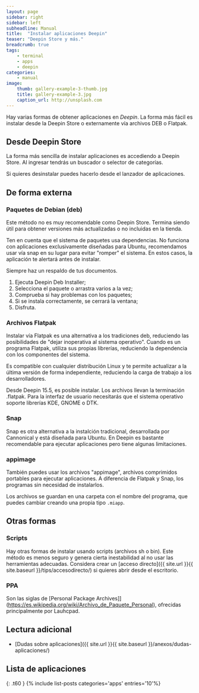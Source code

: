 ```yaml
---
layout: page
sidebar: right
sidebar: left
subheadline: Manual
title:  "Instalar aplicaciones Deepin"
teaser: "Deepin Store y más."
breadcrumb: true
tags:
    - terminal
    - apps
    - deepin
categories:
    - manual
image:
    thumb: gallery-example-3-thumb.jpg
    title: gallery-example-3.jpg
    caption_url: http://unsplash.com
---
```

Hay varias formas de obtener aplicaciones en *Deepin*. La forma más fácil es instalar desde la Deepin Store o externamente vía archivos DEB o Flatpak.

## Desde Deepin Store

La forma más sencilla de instalar aplicaciones es accediendo a Deepin Store. Al ingresar tendrás un buscador o selector de categorías.

Si quieres desinstalar puedes hacerlo desde el lanzador de aplicaciones.

## De forma externa
### Paquetes de Debian (deb)

Este método no es muy recomendable como Deepin Store. Termina siendo útil para obtener versiones más actualizadas o no incluidas en la tienda.

Ten en cuenta que el sistema de paquetes usa dependencias. No funciona con aplicaciones exclusivamente diseñadas para Ubuntu, recomendamos usar vía snap en su lugar para evitar "romper" el sistema. En estos casos, la aplicación te alertará antes de instalar.

Siempre haz un respaldo de tus documentos.

1. Ejecuta Deepin Deb Installer;
2. Selecciona el paquete o arrastra varios a la vez;
3. Comprueba si hay problemas con los paquetes;
4. Si se instala correctamente, se cerrará la ventana;
5. Disfruta.

### Archivos Flatpak

Instalar vía Flatpak es una alternativa a los tradiciones deb, reduciendo las posibilidades de "dejar inoperativa al sistema operativo". Cuando es un programa Flatpak, utiliza sus propias librerías, reduciendo la dependencia con los componentes del sistema.

Es compatible con cualquier distribución Linux y te permite actualizar a la última versión de forma independiente, reduciendo la carga de trabajo a los desarrolladores.

Desde Deepin 15.5, es posible instalar. Los archivos llevan la terminación .flatpak. Para la interfaz de usuario necesitarás que el sistema operativo soporte librerías KDE, GNOME o DTK.

### Snap
Snap es otra alternativa a la instalción tradicional, desarrollada por Cannonical y está diseñada para Ubuntu. En Deepin es bastante recomendable para ejecutar aplicaciones pero tiene algunas limitaciones.

### appimage
También puedes usar los archivos "appimage", archivos comprimidos portables para ejecutar aplicaciones.  A diferencia de Flatpak y Snap, los programas sin necesidad de instalarlos.

Los archivos se guardan en una carpeta con el nombre del programa, que puedes cambiar creando una propia tipo `.miapp`.

## Otras formas
### Scripts
Hay otras formas de instalar usando scripts (archivos sh o bin). Este método es menos seguro y genera cierta inestabilidad al no usar las herramientas adecuadas. Considera crear un [acceso directo]({{ site.url }}{{ site.baseurl }}/tips/accesodirecto/) si quieres abrir desde el escritorio.

### PPA
Son las siglas de [Personal Package Archives]](https://es.wikipedia.org/wiki/Archivo_de_Paquete_Personal), ofrecidas principalmente por Lauhcpad.

## Lectura adicional
* [Dudas sobre aplicaciones]({{ site.url }}{{ site.baseurl }}/anexos/dudas-aplicaciones/)

## Lista de aplicaciones
{: .t60 }
{% include list-posts categories='apps' entries='10'%}
<!--more-->
